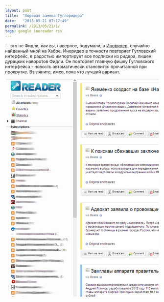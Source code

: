 ```yaml
---
layout: post
title:  "Хорошая замена Гуглоридера"
date:   "2013-05-21 07:17:49"
permalink: /2013/05/21/1/
tags: google inoreader rss
---
```


-- это не Фидли, как вы, наверное, подумали, а
[Иноридер](https://www.inoreader.com/), случайно найденный мной на
Хабре.  Иноридер в точности повторяет Гугловский интерфейс, в радостью
импортирует все подписки из ридера, лишен дурацких наворотов Фидли.
Он повторяет главную фишку Гугловского интерфейса - новость
автоматически становится прочитанной при прокрутке.  Взгляните, имхо,
пока что лучший вариант.

![screenshot](/assets/static/inoreader.png)
